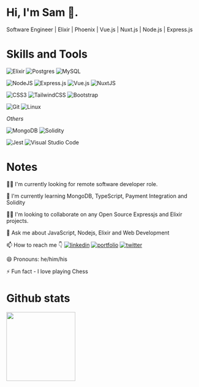 # Hi, I'm Sam 👋.
<p>
  Software Engineer | Elixir | Phoenix | Vue.js | Nuxt.js | Node.js | Express.js 
</p>

# Skills and Tools
![Elixir](https://img.shields.io/badge/elixir-%234B275F.svg?style=for-the-badge&logo=elixir&logoColor=white)
![Postgres](https://img.shields.io/badge/postgres-%23316192.svg?style=for-the-badge&logo=postgresql&logoColor=white)
![MySQL](https://img.shields.io/badge/mysql-%2300f.svg?style=for-the-badge&logo=mysql&logoColor=white)

![NodeJS](https://img.shields.io/badge/node.js-6DA55F?style=for-the-badge&logo=node.js&logoColor=white)
![Express.js](https://img.shields.io/badge/express.js-%23404d59.svg?style=for-the-badge&logo=express&logoColor=%2361DAFB)
![Vue.js](https://img.shields.io/badge/vuejs-%2335495e.svg?style=for-the-badge&logo=vuedotjs&logoColor=%234FC08D)
![NuxtJS](https://img.shields.io/badge/Nuxt-black?style=for-the-badge&logo=nuxt.js&logoColor=white)

![CSS3](https://img.shields.io/badge/css3-%231572B6.svg?style=for-the-badge&logo=css3&logoColor=white)
![TailwindCSS](https://img.shields.io/badge/tailwindcss-%2338B2AC.svg?style=for-the-badge&logo=tailwind-css&logoColor=white)
![Bootstrap](https://img.shields.io/badge/bootstrap-%23563D7C.svg?style=for-the-badge&logo=bootstrap&logoColor=white)

![Git](https://img.shields.io/badge/git-%23F05033.svg?style=for-the-badge&logo=git&logoColor=white)
![Linux](https://img.shields.io/badge/Linux-FCC624?style=for-the-badge&logo=linux&logoColor=black)

*Others*

![MongoDB](https://img.shields.io/badge/MongoDB-%234ea94b.svg?style=for-the-badge&logo=mongodb&logoColor=white)
![Solidity](https://img.shields.io/badge/Solidity-%23363636.svg?style=for-the-badge&logo=solidity&logoColor=white)

![Jest](https://img.shields.io/badge/-jest-%23C21325?style=for-the-badge&logo=jest&logoColor=white)
![Visual Studio Code](https://img.shields.io/badge/Visual%20Studio%20Code-0078d7.svg?style=for-the-badge&logo=visual-studio-code&logoColor=white)


# Notes

👩‍💻 I'm currently looking for remote software developer role.

🧠 I'm currently learning MongoDB, TypeScript, Payment Integration and Solidity

👯‍♀️ I'm looking to collaborate on any Open Source Expressjs and Elixir projects.

💬 Ask me about JavaScript, Nodejs, Elixir and Web Development

📫 How to reach me 👇
[![linkedin](https://img.shields.io/badge/linkedin-0A66C2?style=for-the-badge&logo=linkedin&logoColor=white)](https://ke.linkedin.com/in/samwhocodes/)
[![portfolio](https://img.shields.io/badge/my_portfolio-000?style=for-the-badge&logo=ko-fi&logoColor=white)](https://samkihika.site/)
[![twitter](https://img.shields.io/badge/twitter-1DA1F2?style=for-the-badge&logo=twitter&logoColor=white)](https://twitter.com/KihikaSamuel/)

😄 Pronouns: he/him/his

⚡️ Fun fact - I love playing Chess

# Github stats
<img height="180em" src="https://github-readme-stats.vercel.app/api?username=kihikasamuel&show_icons=true&hide_border=true&&count_private=true&include_all_commits=true&theme=radical&hide_stars=false" />
<!-- # Dev Card -->
<!--   <a href="https://app.daily.dev/Kihikasamuel"><img src="https://api.daily.dev/devcards/39e1435602ca4864903a972049119609.png?r=kfq" width="200" alt="Kihika Samuel's Dev Card"/></a> -->
